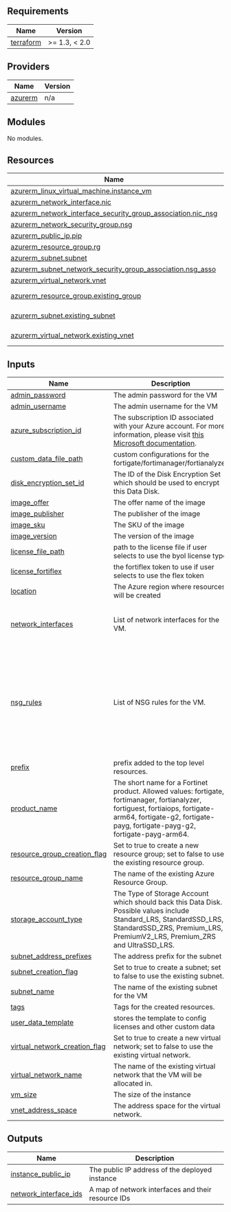 ## Requirements

| Name | Version |
|------|---------|
| <a name="requirement_terraform"></a> [terraform](#requirement\_terraform) | >= 1.3, < 2.0 |

## Providers

| Name | Version |
|------|---------|
| <a name="provider_azurerm"></a> [azurerm](#provider\_azurerm) | n/a |

## Modules

No modules.

## Resources

| Name | Type |
|------|------|
| [azurerm_linux_virtual_machine.instance_vm](https://registry.terraform.io/providers/hashicorp/azurerm/latest/docs/resources/linux_virtual_machine) | resource |
| [azurerm_network_interface.nic](https://registry.terraform.io/providers/hashicorp/azurerm/latest/docs/resources/network_interface) | resource |
| [azurerm_network_interface_security_group_association.nic_nsg](https://registry.terraform.io/providers/hashicorp/azurerm/latest/docs/resources/network_interface_security_group_association) | resource |
| [azurerm_network_security_group.nsg](https://registry.terraform.io/providers/hashicorp/azurerm/latest/docs/resources/network_security_group) | resource |
| [azurerm_public_ip.pip](https://registry.terraform.io/providers/hashicorp/azurerm/latest/docs/resources/public_ip) | resource |
| [azurerm_resource_group.rg](https://registry.terraform.io/providers/hashicorp/azurerm/latest/docs/resources/resource_group) | resource |
| [azurerm_subnet.subnet](https://registry.terraform.io/providers/hashicorp/azurerm/latest/docs/resources/subnet) | resource |
| [azurerm_subnet_network_security_group_association.nsg_asso](https://registry.terraform.io/providers/hashicorp/azurerm/latest/docs/resources/subnet_network_security_group_association) | resource |
| [azurerm_virtual_network.vnet](https://registry.terraform.io/providers/hashicorp/azurerm/latest/docs/resources/virtual_network) | resource |
| [azurerm_resource_group.existing_group](https://registry.terraform.io/providers/hashicorp/azurerm/latest/docs/data-sources/resource_group) | data source |
| [azurerm_subnet.existing_subnet](https://registry.terraform.io/providers/hashicorp/azurerm/latest/docs/data-sources/subnet) | data source |
| [azurerm_virtual_network.existing_vnet](https://registry.terraform.io/providers/hashicorp/azurerm/latest/docs/data-sources/virtual_network) | data source |

## Inputs

| Name | Description | Type | Default | Required |
|------|-------------|------|---------|:--------:|
| <a name="input_admin_password"></a> [admin\_password](#input\_admin\_password) | The admin password for the VM | `string` | `"Fortinet@123456"` | no |
| <a name="input_admin_username"></a> [admin\_username](#input\_admin\_username) | The admin username for the VM | `string` | `"azureadmin"` | no |
| <a name="input_azure_subscription_id"></a> [azure\_subscription\_id](#input\_azure\_subscription\_id) | The subscription ID associated with your Azure account. For more information, please visit [this Microsoft documentation](https://learn.microsoft.com/en-us/azure/azure-portal/get-subscription-tenant-id). | `string` | n/a | yes |
| <a name="input_custom_data_file_path"></a> [custom\_data\_file\_path](#input\_custom\_data\_file\_path) | custom configurations for the fortigate/fortimanager/fortianalyzer | `string` | `""` | no |
| <a name="input_disk_encryption_set_id"></a> [disk\_encryption\_set\_id](#input\_disk\_encryption\_set\_id) | The ID of the Disk Encryption Set which should be used to encrypt this Data Disk. | `string` | `null` | no |
| <a name="input_image_offer"></a> [image\_offer](#input\_image\_offer) | The offer name of the image | `string` | `""` | no |
| <a name="input_image_publisher"></a> [image\_publisher](#input\_image\_publisher) | The publisher of the image | `string` | `"fortinet"` | no |
| <a name="input_image_sku"></a> [image\_sku](#input\_image\_sku) | The SKU of the image | `string` | `""` | no |
| <a name="input_image_version"></a> [image\_version](#input\_image\_version) | The version of the image | `string` | n/a | yes |
| <a name="input_license_file_path"></a> [license\_file\_path](#input\_license\_file\_path) | path to the license file if user selects to use the byol license type | `string` | `""` | no |
| <a name="input_license_fortiflex"></a> [license\_fortiflex](#input\_license\_fortiflex) | the fortiflex token to use if user selects to use the flex token | `string` | `""` | no |
| <a name="input_location"></a> [location](#input\_location) | The Azure region where resources will be created | `string` | n/a | yes |
| <a name="input_network_interfaces"></a> [network\_interfaces](#input\_network\_interfaces) | List of network interfaces for the VM. | <pre>list(object({<br/>    name                    = string<br/>    public_IP_creation_flag = optional(bool, false)<br/>  }))</pre> | n/a | yes |
| <a name="input_nsg_rules"></a> [nsg\_rules](#input\_nsg\_rules) | List of NSG rules for the VM. | <pre>list(object({<br/>    name                       = string<br/>    priority                   = number<br/>    direction                  = string<br/>    access                     = string<br/>    protocol                   = string<br/>    source_port_range          = string<br/>    destination_port_range     = string<br/>    source_address_prefix      = string<br/>    destination_address_prefix = string<br/>  }))</pre> | n/a | yes |
| <a name="input_prefix"></a> [prefix](#input\_prefix) | prefix added to the top level resources. | `string` | `""` | no |
| <a name="input_product_name"></a> [product\_name](#input\_product\_name) | The short name for a Fortinet product. Allowed values: fortigate, fortimanager, fortianalyzer, fortiguest, fortiaiops, fortigate-arm64, fortigate-g2, fortigate-payg, fortigate-payg-g2, fortigate-payg-arm64. | `string` | n/a | yes |
| <a name="input_resource_group_creation_flag"></a> [resource\_group\_creation\_flag](#input\_resource\_group\_creation\_flag) | Set to true to create a new resource group; set to false to use the existing resource group. | `bool` | `true` | no |
| <a name="input_resource_group_name"></a> [resource\_group\_name](#input\_resource\_group\_name) | The name of the existing Azure Resource Group. | `string` | `""` | no |
| <a name="input_storage_account_type"></a> [storage\_account\_type](#input\_storage\_account\_type) | The Type of Storage Account which should back this Data Disk. Possible values include Standard\_LRS, StandardSSD\_LRS, StandardSSD\_ZRS, Premium\_LRS, PremiumV2\_LRS, Premium\_ZRS and UltraSSD\_LRS. | `string` | `"StandardSSD_LRS"` | no |
| <a name="input_subnet_address_prefixes"></a> [subnet\_address\_prefixes](#input\_subnet\_address\_prefixes) | The address prefix for the subnet | `list(string)` | n/a | yes |
| <a name="input_subnet_creation_flag"></a> [subnet\_creation\_flag](#input\_subnet\_creation\_flag) | Set to true to create a subnet; set to false to use the existing subnet. | `bool` | `true` | no |
| <a name="input_subnet_name"></a> [subnet\_name](#input\_subnet\_name) | The name of the existing subnet for the VM | `string` | `""` | no |
| <a name="input_tags"></a> [tags](#input\_tags) | Tags for the created resources. | `map(string)` | `{}` | no |
| <a name="input_user_data_template"></a> [user\_data\_template](#input\_user\_data\_template) | stores the template to config licenses and other custom data | `string` | `"./user_data.tpl"` | no |
| <a name="input_virtual_network_creation_flag"></a> [virtual\_network\_creation\_flag](#input\_virtual\_network\_creation\_flag) | Set to true to create a new virtual network; set to false to use the existing virtual network. | `bool` | `true` | no |
| <a name="input_virtual_network_name"></a> [virtual\_network\_name](#input\_virtual\_network\_name) | The name of the existing virtual network that the VM will be allocated in. | `string` | `""` | no |
| <a name="input_vm_size"></a> [vm\_size](#input\_vm\_size) | The size of the instance | `string` | n/a | yes |
| <a name="input_vnet_address_space"></a> [vnet\_address\_space](#input\_vnet\_address\_space) | The address space for the virtual network. | `list(string)` | n/a | yes |

## Outputs

| Name | Description |
|------|-------------|
| <a name="output_instance_public_ip"></a> [instance\_public\_ip](#output\_instance\_public\_ip) | The public IP address of the deployed instance |
| <a name="output_network_interface_ids"></a> [network\_interface\_ids](#output\_network\_interface\_ids) | A map of network interfaces and their resource IDs |
